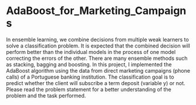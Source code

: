 # AdaBoost_for_Marketing_Campaigns
 
In ensemble learning, we combine decisions from multiple weak learners to solve a classification problem. It is expected that the combined decision will perform better than the individual models in the process of one model correcting the errors of the other. There are many ensemble methods such as stacking, bagging and boosting. In this project, I implemented the AdaBoost algorithm using the data from direct marketing campaigns (phone calls) of a Portuguese banking institution. The classification goal is to predict whether the client will subscribe a term deposit (variable y) or not. Please read the problem statement for a better understanding of the problem and the task performed.
